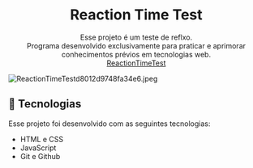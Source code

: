 <h1 align="center"> Reaction Time Test</h1>

<p align="center">
Esse projeto é um teste de reflxo.<br>
Programa desenvolvido exclusivamente para praticar e aprimorar conhecimentos prévios em tecnologias web.<br>
<a href="http://https://gabrielliima2.github.io/ReactionTimeTest/" target="_blank">ReactionTimeTest</a>
</p>

<img src="https://img.hotimg.com/ReactionTimeTestd8012d9748fa34e6.jpeg" alt="ReactionTimeTestd8012d9748fa34e6.jpeg" border="0" />

## 🚀 Tecnologias

Esse projeto foi desenvolvido com as seguintes tecnologias:

- HTML e CSS
- JavaScript
- Git e Github
